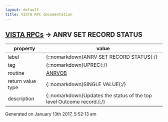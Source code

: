 ```yaml
---
layout: default
title: VISTA RPC documentation
---
```




## [VISTA RPCs](TableOfContent.md) &#8594; ANRV SET RECORD STATUS 

 property | value 
--- | --- 
 label | {::nomarkdown}ANRV SET RECORD STATUS{:/}
 tag | {::nomarkdown}UPREC{:/}
 routine | [ANRVOB](http://code.osehra.org/dox/Routine_ANRVOB_source.html)
 return value type | {::nomarkdown}SINGLE VALUE{:/}
 description | {::nomarkdown}Updates the status of the top level Outcome record.{:/}




 Generated on January 13th 2017, 5:52:13 am